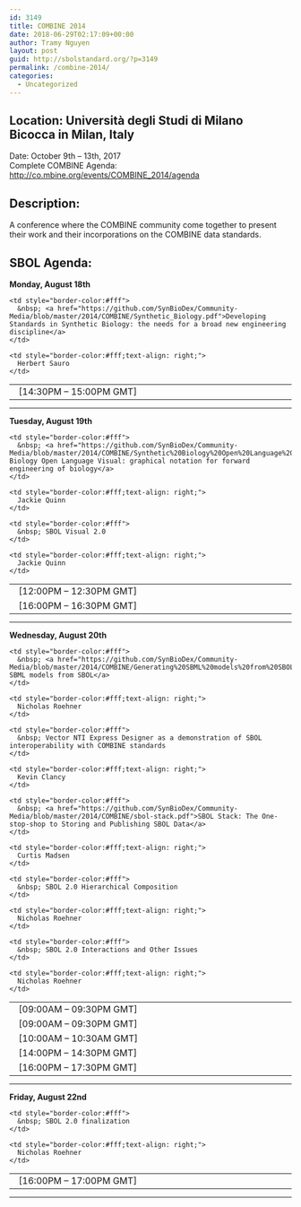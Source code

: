 ```yaml
---
id: 3149
title: COMBINE 2014
date: 2018-06-29T02:17:09+00:00
author: Tramy Nguyen
layout: post
guid: http://sbolstandard.org/?p=3149
permalink: /combine-2014/
categories:
  - Uncategorized
---
```

## Location: Università degli Studi di Milano Bicocca in Milan, Italy  
Date: October 9th – 13th, 2017  
Complete COMBINE Agenda: <http://co.mbine.org/events/COMBINE_2014/agenda>  


## Description:

A conference where the COMBINE community come together to present their work and their incorporations on the COMBINE data standards.

## SBOL Agenda:

**Monday, August 18th**

<table style="width:100%;border-color:#fff;margin-bottom:0px">
  <tr>
    <td style="border-color:#fff; width:20%;">
      &nbsp; [14:30PM &#8211; 15:00PM GMT]
    </td>
    
    <td style="border-color:#fff">
      &nbsp; <a href="https://github.com/SynBioDex/Community-Media/blob/master/2014/COMBINE/Synthetic_Biology.pdf">Developing Standards in Synthetic Biology: the needs for a broad new engineering discipline</a>
    </td>
    
    <td style="border-color:#fff;text-align: right;">
      Herbert Sauro
    </td>
  </tr>
</table>

****  
**Tuesday, August 19th**

<table style="width:100%;border-color:#fff;margin-bottom:0px">
  <tr>
    <td style="border-color:#fff; width:20%;">
      &nbsp; [12:00PM &#8211; 12:30PM GMT]
    </td>
    
    <td style="border-color:#fff">
      &nbsp; <a href="https://github.com/SynBioDex/Community-Media/blob/master/2014/COMBINE/Synthetic%20Biology%20Open%20Language%20Visual%20graphical%20notation%20for%20forward%20engineering%20of%20biology.pdf">Synthetic Biology Open Language Visual: graphical notation for forward engineering of biology</a>
    </td>
    
    <td style="border-color:#fff;text-align: right;">
      Jackie Quinn
    </td>
  </tr>
  
  <tr>
    <td style="border-color:#fff; width:20%;">
      &nbsp; [16:00PM &#8211; 16:30PM GMT]
    </td>
    
    <td style="border-color:#fff">
      &nbsp; SBOL Visual 2.0
    </td>
    
    <td style="border-color:#fff;text-align: right;">
      Jackie Quinn
    </td>
  </tr>
</table>

****  
**Wednesday, August 20th**

<table style="width:100%;border-color:#fff;margin-bottom:0px">
  <tr>
    <td style="border-color:#fff; width:20%;">
      &nbsp; [09:00AM &#8211; 09:30PM GMT]
    </td>
    
    <td style="border-color:#fff">
      &nbsp; <a href="https://github.com/SynBioDex/Community-Media/blob/master/2014/COMBINE/Generating%20SBML%20models%20from%20SBOL.pdf">Generating SBML models from SBOL</a>
    </td>
    
    <td style="border-color:#fff;text-align: right;">
      Nicholas Roehner
    </td>
  </tr>
  
  <tr>
    <td style="border-color:#fff; width:20%;">
      &nbsp; [09:00AM &#8211; 09:30PM GMT]
    </td>
    
    <td style="border-color:#fff">
      &nbsp; Vector NTI Express Designer as a demonstration of SBOL interoperability with COMBINE standards
    </td>
    
    <td style="border-color:#fff;text-align: right;">
      Kevin Clancy
    </td>
  </tr>
  
  <tr>
    <td style="border-color:#fff; width:20%;">
      &nbsp; [10:00AM &#8211; 10:30AM GMT]
    </td>
    
    <td style="border-color:#fff">
      &nbsp; <a href="https://github.com/SynBioDex/Community-Media/blob/master/2014/COMBINE/sbol-stack.pdf">SBOL Stack: The One-stop-shop to Storing and Publishing SBOL Data</a>
    </td>
    
    <td style="border-color:#fff;text-align: right;">
      Curtis Madsen
    </td>
  </tr>
  
  <tr>
    <td style="border-color:#fff; width:20%;">
      &nbsp; [14:00PM &#8211; 14:30PM GMT]
    </td>
    
    <td style="border-color:#fff">
      &nbsp; SBOL 2.0 Hierarchical Composition
    </td>
    
    <td style="border-color:#fff;text-align: right;">
      Nicholas Roehner
    </td>
  </tr>
  
  <tr>
    <td style="border-color:#fff; width:20%;">
      &nbsp; [16:00PM &#8211; 17:30PM GMT]
    </td>
    
    <td style="border-color:#fff">
      &nbsp; SBOL 2.0 Interactions and Other Issues
    </td>
    
    <td style="border-color:#fff;text-align: right;">
      Nicholas Roehner
    </td>
  </tr>
</table>

****  
**Friday, August 22nd**

<table style="width:100%;border-color:#fff;margin-bottom:0px">
  <tr>
    <td style="border-color:#fff; width:20%;">
      &nbsp; [16:00PM &#8211; 17:00PM GMT]
    </td>
    
    <td style="border-color:#fff">
      &nbsp; SBOL 2.0 finalization
    </td>
    
    <td style="border-color:#fff;text-align: right;">
      Nicholas Roehner
    </td>
  </tr>
</table>

****
